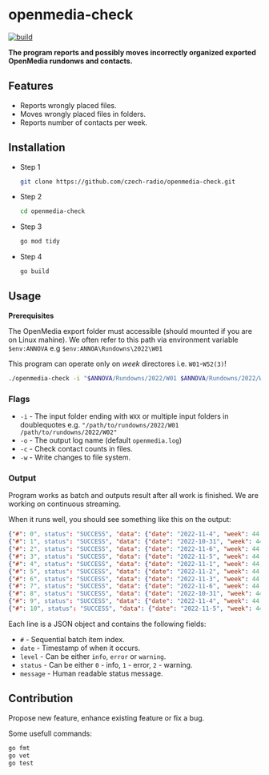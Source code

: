 # openmedia-check

[![build](https://github.com/czech-radio/openmedia-check/actions/workflows/main.yml/badge.svg)](https://github.com/czech-radio/openmedia-check/actions/workflows/main.yml)

**The program reports and possibly moves incorrectly organized exported OpenMedia rundonws and contacts.**

## Features

- Reports wrongly placed files.
- Moves wrongly placed files in folders.
- Reports number of contacts per week.

## Installation

- Step 1
  ```bash
  git clone https://github.com/czech-radio/openmedia-check.git
  ```
- Step 2
  ```bash
  cd openmedia-check
  ```
- Step 3
  ```bash
  go mod tidy
  ```
- Step 4
  ```bash
  go build
  ```

## Usage

**Prerequisites**

The OpenMedia export folder must accessible (should mounted if you are on Linux mahine).
We often refer to this path via environment variable `$env:ANNOVA` e.g `$env:ANNOA\Rundowns\2022\W01`

This program can operate only on *week* directores i.e. `W01`-`W52(3)`!


```bash
./openmedia-check -i "$ANNOVA/Rundowns/2022/W01 $ANNOVA/Rundowns/2022/W02" [-o <output_name>] [-w] [-c]
```

### Flags

- `-i` - The input folder ending with `WXX` or multiple input folders in doublequotes e.g. `"/path/to/rundowns/2022/W01 /path/to/rundowns/2022/W02"`
- `-o` - The output log name (default `openmedia.log`)
- `-c` - Check contact counts in files.
- `-w` - Write changes to file system.

### Output

Program works as batch and outputs result after all work is finished.
We are working on continuous streaming.

When it runs well, you should see something like this on the output:

```json
{"#": 0", status": "SUCCESS", "data": {"date": "2022-11-4", "week": 44, "file": "RD_00-05_Radiožurnál_-_Fri__04_11_2022_2_13519620_20221105001439.xml"} }
{"#": 1", status": "SUCCESS", "data": {"date": "2022-10-31", "week": 44, "file": "RD_00-05_Radiožurnál_-_Mon__31_10_2022_2_13467409_20221101001437.xml"} }
{"#": 2", status": "SUCCESS", "data": {"date": "2022-11-6", "week": 44, "file": "RD_00-05_Radiožurnál_-_Neděle_06_11_2022_2_13547024_20221107001352.xml"} }
{"#": 3", status": "SUCCESS", "data": {"date": "2022-11-5", "week": 44, "file": "RD_00-05_Radiožurnál_-_Sobota_05_11_2022_2_13537307_20221106001425.xml"} }
{"#": 4", status": "SUCCESS", "data": {"date": "2022-11-1", "week": 44, "file": "RD_00-05_Radiožurnál_-_Tue__01_11_2022_2_13478904_20221102001422.xml"} }
{"#": 5", status": "SUCCESS", "data": {"date": "2022-11-2", "week": 44, "file": "RD_00-05_Radiožurnál_-_Wed__02_11_2022_2_13493128_20221103001430.xml"} }
{"#": 6", status": "SUCCESS", "data": {"date": "2022-11-3", "week": 44, "file": "RD_00-05_Radiožurnál_-__Čt_03_11_2022_2_13506313_20221104001434.xml"} }
{"#": 7", status": "SUCCESS", "data": {"date": "2022-11-6", "week": 44, "file": "RD_00-05_ČRo_Region_SC_-_Neděle_06_11_2022_2_13546661_20221107001347.xml"} }
{"#": 8", status": "SUCCESS", "data": {"date": "2022-10-31", "week": 44, "file": "RD_00-05_ČRo_Region_SC_-_Pondělí_31_10_2022_2_13467101_20221101001433.xml"} }
{"#": 9", status": "SUCCESS", "data": {"date": "2022-11-4", "week": 44, "file": "RD_00-05_ČRo_Region_SC_-_Pátek_04_11_2022_2_13519355_20221105001432.xml"} }
{"#": 10", status": "SUCCESS", "data": {"date": "2022-11-5", "week": 44, "file": "RD_00-05_ČRo_Region_SC_-_Sobota_05_11_2022_2_13537296_20221106001421.xml"} }
```

Each line is a JSON object and contains the following fields:

- `#` - Sequential batch item index.
- `date` - Timestamp of when it occurs.
- `level` - Can be either `info`, `error` or `warning`.
- `status` - Can be either `0` - info, `1` - error, `2` - warning.
- `message` - Human readable status message.


## Contribution

Propose new feature, enhance existing feature or fix a bug.


Some usefull commands:

```bash
go fmt
go vet
go test
```